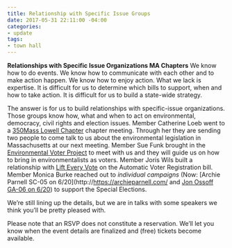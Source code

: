 ```yaml
---
title: Relationship with Specific Issue Groups
date: 2017-05-31 22:11:00 -04:00
categories:
- update
tags:
- town hall
---
```


**Relationships with Specific Issue Organizations MA Chapters**
We know how to do events. We know how to communicate with each other and to make action happen. We know how to enjoy action.  What we lack is expertise. It is difficult for us to determine which bills to support, when and how to take action. It is difficult for us to build a state-wide strategy.

The answer is for us to build relationships with specific-issue organizations. Those groups know how, what and when to act on environmental, democracy, civil rights and election issues. Member Catherine Loeb went to a [350Mass Lowell Chapter](http://http://350mass.betterfutureproject.org/) chapter meeting. Through her they are sending two people to come talk to us about the environmental legislation in Massachusetts at our next meeting. Member Sue Funk brought in the [Environmental Voter Project](http://http://www.environmentalvoter.org/) to meet with us and they will guide us on how to bring in environmentalists as voters. Member Joris Wils built a relationship with [Lift Every Vote](http://https://www.facebook.com/groups/757413041078516/) on the Automatic Voter Registration bill. Member Monica Burke reached out to *individual campaigns* (Now: [Archie Parnell SC-05 on 6/20](http://https://archieparnell.com/ and [Jon Ossoff GA-06 on 6/20](http://electjon.com)) to support the Special Elections.





We’re still lining up the details, but we are in talks with some speakers we think you’ll be pretty pleased with.

Please note that an RSVP does not constitute a reservation. We’ll let you know when the event details are finalized and (free) tickets become available.
